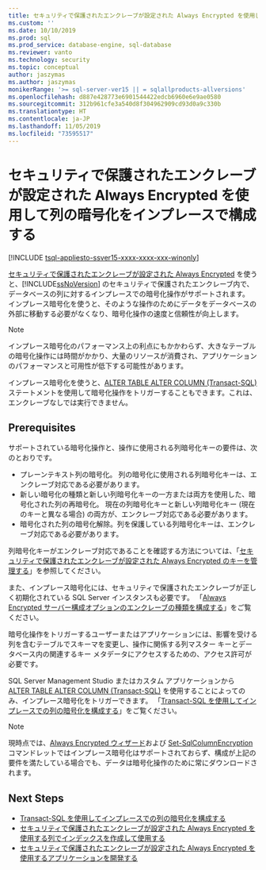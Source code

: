 ```yaml
---
title: セキュリティで保護されたエンクレーブが設定された Always Encrypted を使用して列の暗号化をインプレースで構成する | Microsoft Docs
ms.custom: ''
ms.date: 10/10/2019
ms.prod: sql
ms.prod_service: database-engine, sql-database
ms.reviewer: vanto
ms.technology: security
ms.topic: conceptual
author: jaszymas
ms.author: jaszymas
monikerRange: '>= sql-server-ver15 || = sqlallproducts-allversions'
ms.openlocfilehash: d887e428773e6901544422edcb6960e6e9ae0580
ms.sourcegitcommit: 312b961cfe3a540d8f304962909cd93d0a9c330b
ms.translationtype: HT
ms.contentlocale: ja-JP
ms.lasthandoff: 11/05/2019
ms.locfileid: "73595517"
---
```

# <a name="configure-column-encryption-in-place-using-always-encrypted-with-secure-enclaves"></a>セキュリティで保護されたエンクレーブが設定された Always Encrypted を使用して列の暗号化をインプレースで構成する 
[!INCLUDE [tsql-appliesto-ssver15-xxxx-xxxx-xxx-winonly](../../../includes/tsql-appliesto-ssver15-xxxx-xxxx-xxx-winonly.md)]

[セキュリティで保護されたエンクレーブが設定された Always Encrypted](always-encrypted-enclaves.md) を使うと、[!INCLUDE[ssNoVersion](../../../includes/ssnoversion-md.md)] のセキュリティで保護されたエンクレーブ内で、データベースの列に対するインプレースでの暗号化操作がサポートされます。 インプレース暗号化を使うと、そのような操作のためにデータをデータベースの外部に移動する必要がなくなり、暗号化操作の速度と信頼性が向上します。 

> [!NOTE]
> インプレース暗号化のパフォーマンス上の利点にもかかわらず、大きなテーブルの暗号化操作には時間がかかり、大量のリソースが消費され、アプリケーションのパフォーマンスと可用性が低下する可能性があります。

インプレース暗号化を使うと、[ALTER TABLE ALTER COLUMN (Transact-SQL)](../../../t-sql/statements/alter-table-transact-sql.md) ステートメントを使用して暗号化操作をトリガーすることもできます。これは、エンクレーブなしでは実行できません。

## <a name="prerequisites"></a>Prerequisites
サポートされている暗号化操作と、操作に使用される列暗号化キーの要件は、次のとおりです。
- プレーンテキスト列の暗号化。 列の暗号化に使用される列暗号化キーは、エンクレーブ対応である必要があります。
- 新しい暗号化の種類と新しい列暗号化キーの一方または両方を使用した、暗号化された列の再暗号化。 現在の列暗号化キーと新しい列暗号化キー (現在のキーと異なる場合) の両方が、エンクレーブ対応である必要があります。
- 暗号化された列の暗号化解除。列を保護している列暗号化キーは、エンクレーブ対応である必要があります。

列暗号化キーがエンクレーブ対応であることを確認する方法については、「[セキュリティで保護されたエンクレーブが設定された Always Encrypted のキーを管理する](always-encrypted-enclaves-manage-keys.md)」を参照してください。

また、インプレース暗号化には、セキュリティで保護されたエンクレーブが正しく初期化されている SQL Server インスタンスも必要です。 「[Always Encrypted サーバー構成オプションのエンクレーブの種類を構成する](../../../database-engine/configure-windows/configure-column-encryption-enclave-type.md)」をご覧ください。

暗号化操作をトリガーするユーザーまたはアプリケーションには、影響を受ける列を含むテーブルでスキーマを変更し、操作に関係する列マスター キーとデータベース内の関連するキー メタデータにアクセスするための、アクセス許可が必要です。

SQL Server Management Studio またはカスタム アプリケーションから [ALTER TABLE ALTER COLUMN (Transact-SQL)](../../../t-sql/statements/alter-table-transact-sql.md) を使用することによってのみ、インプレース暗号化をトリガーできます。 「[Transact-SQL を使用してインプレースでの列の暗号化を構成する](always-encrypted-enclaves-configure-encryption-tsql.md)」をご覧ください。

> [!NOTE]
> 現時点では、[Always Encrypted ウィザード](always-encrypted-wizard.md)および [Set-SqlColumnEncryption](https://docs.microsoft.com/powershell/module/sqlserver/set-sqlcolumnencryption) コマンドレットではインプレース暗号化はサポートされておらず、構成が上記の要件を満たしている場合でも、データは暗号化操作のために常にダウンロードされます。 

## <a name="next-steps"></a>Next Steps
- [Transact-SQL を使用してインプレースでの列の暗号化を構成する](always-encrypted-enclaves-configure-encryption-tsql.md)
- [セキュリティで保護されたエンクレーブが設定された Always Encrypted を使用する列でインデックスを作成して使用する](always-encrypted-enclaves-create-use-indexes.md)
- [セキュリティで保護されたエンクレーブが設定された Always Encrypted を使用するアプリケーションを開発する](always-encrypted-enclaves-client-development.md)
